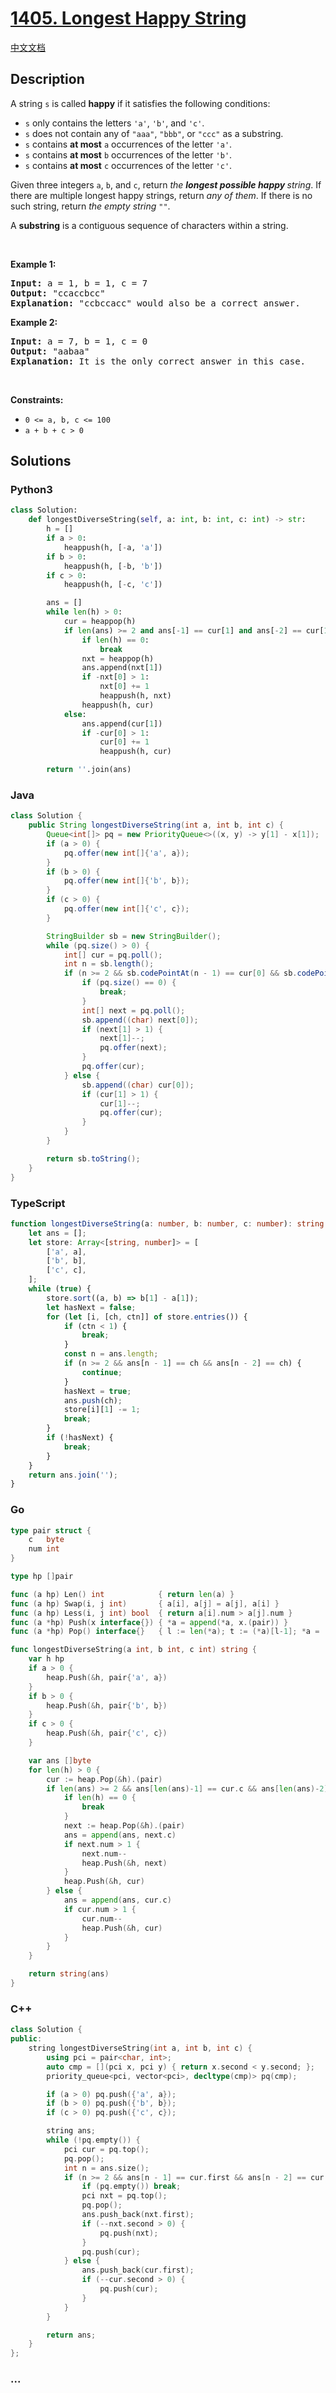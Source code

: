 # [1405. Longest Happy String](https://leetcode.com/problems/longest-happy-string)

[中文文档](/solution/1400-1499/1405.Longest%20Happy%20String/README.md)

## Description

<p>A string <code>s</code> is called <strong>happy</strong> if it satisfies the following conditions:</p>

<ul>
	<li><code>s</code> only contains the letters <code>&#39;a&#39;</code>, <code>&#39;b&#39;</code>, and <code>&#39;c&#39;</code>.</li>
	<li><code>s</code> does not contain any of <code>&quot;aaa&quot;</code>, <code>&quot;bbb&quot;</code>, or <code>&quot;ccc&quot;</code> as a substring.</li>
	<li><code>s</code> contains <strong>at most</strong> <code>a</code> occurrences of the letter <code>&#39;a&#39;</code>.</li>
	<li><code>s</code> contains <strong>at most</strong> <code>b</code> occurrences of the letter <code>&#39;b&#39;</code>.</li>
	<li><code>s</code> contains <strong>at most</strong> <code>c</code> occurrences of the letter <code>&#39;c&#39;</code>.</li>
</ul>

<p>Given three integers <code>a</code>, <code>b</code>, and <code>c</code>, return <em>the <strong>longest possible happy </strong>string</em>. If there are multiple longest happy strings, return <em>any of them</em>. If there is no such string, return <em>the empty string </em><code>&quot;&quot;</code>.</p>

<p>A <strong>substring</strong> is a contiguous sequence of characters within a string.</p>

<p>&nbsp;</p>
<p><strong>Example 1:</strong></p>

<pre>
<strong>Input:</strong> a = 1, b = 1, c = 7
<strong>Output:</strong> &quot;ccaccbcc&quot;
<strong>Explanation:</strong> &quot;ccbccacc&quot; would also be a correct answer.
</pre>

<p><strong>Example 2:</strong></p>

<pre>
<strong>Input:</strong> a = 7, b = 1, c = 0
<strong>Output:</strong> &quot;aabaa&quot;
<strong>Explanation:</strong> It is the only correct answer in this case.
</pre>

<p>&nbsp;</p>
<p><strong>Constraints:</strong></p>

<ul>
	<li><code>0 &lt;= a, b, c &lt;= 100</code></li>
	<li><code>a + b + c &gt; 0</code></li>
</ul>

## Solutions

<!-- tabs:start -->

### **Python3**

```python
class Solution:
    def longestDiverseString(self, a: int, b: int, c: int) -> str:
        h = []
        if a > 0:
            heappush(h, [-a, 'a'])
        if b > 0:
            heappush(h, [-b, 'b'])
        if c > 0:
            heappush(h, [-c, 'c'])

        ans = []
        while len(h) > 0:
            cur = heappop(h)
            if len(ans) >= 2 and ans[-1] == cur[1] and ans[-2] == cur[1]:
                if len(h) == 0:
                    break
                nxt = heappop(h)
                ans.append(nxt[1])
                if -nxt[0] > 1:
                    nxt[0] += 1
                    heappush(h, nxt)
                heappush(h, cur)
            else:
                ans.append(cur[1])
                if -cur[0] > 1:
                    cur[0] += 1
                    heappush(h, cur)

        return ''.join(ans)
```

### **Java**

```java
class Solution {
    public String longestDiverseString(int a, int b, int c) {
        Queue<int[]> pq = new PriorityQueue<>((x, y) -> y[1] - x[1]);
        if (a > 0) {
            pq.offer(new int[]{'a', a});
        }
        if (b > 0) {
            pq.offer(new int[]{'b', b});
        }
        if (c > 0) {
            pq.offer(new int[]{'c', c});
        }

        StringBuilder sb = new StringBuilder();
        while (pq.size() > 0) {
            int[] cur = pq.poll();
            int n = sb.length();
            if (n >= 2 && sb.codePointAt(n - 1) == cur[0] && sb.codePointAt(n - 2) == cur[0]) {
                if (pq.size() == 0) {
                    break;
                }
                int[] next = pq.poll();
                sb.append((char) next[0]);
                if (next[1] > 1) {
                    next[1]--;
                    pq.offer(next);
                }
                pq.offer(cur);
            } else {
                sb.append((char) cur[0]);
                if (cur[1] > 1) {
                    cur[1]--;
                    pq.offer(cur);
                }
            }
        }

        return sb.toString();
    }
}
```

### **TypeScript**

```ts
function longestDiverseString(a: number, b: number, c: number): string {
    let ans = [];
    let store: Array<[string, number]> = [
        ['a', a],
        ['b', b],
        ['c', c],
    ];
    while (true) {
        store.sort((a, b) => b[1] - a[1]);
        let hasNext = false;
        for (let [i, [ch, ctn]] of store.entries()) {
            if (ctn < 1) {
                break;
            }
            const n = ans.length;
            if (n >= 2 && ans[n - 1] == ch && ans[n - 2] == ch) {
                continue;
            }
            hasNext = true;
            ans.push(ch);
            store[i][1] -= 1;
            break;
        }
        if (!hasNext) {
            break;
        }
    }
    return ans.join('');
}
```

### **Go**

```go
type pair struct {
	c   byte
	num int
}

type hp []pair

func (a hp) Len() int            { return len(a) }
func (a hp) Swap(i, j int)       { a[i], a[j] = a[j], a[i] }
func (a hp) Less(i, j int) bool  { return a[i].num > a[j].num }
func (a *hp) Push(x interface{}) { *a = append(*a, x.(pair)) }
func (a *hp) Pop() interface{}   { l := len(*a); t := (*a)[l-1]; *a = (*a)[:l-1]; return t }

func longestDiverseString(a int, b int, c int) string {
	var h hp
	if a > 0 {
		heap.Push(&h, pair{'a', a})
	}
	if b > 0 {
		heap.Push(&h, pair{'b', b})
	}
	if c > 0 {
		heap.Push(&h, pair{'c', c})
	}

	var ans []byte
	for len(h) > 0 {
		cur := heap.Pop(&h).(pair)
		if len(ans) >= 2 && ans[len(ans)-1] == cur.c && ans[len(ans)-2] == cur.c {
			if len(h) == 0 {
				break
			}
			next := heap.Pop(&h).(pair)
			ans = append(ans, next.c)
			if next.num > 1 {
				next.num--
				heap.Push(&h, next)
			}
			heap.Push(&h, cur)
		} else {
			ans = append(ans, cur.c)
			if cur.num > 1 {
				cur.num--
				heap.Push(&h, cur)
			}
		}
	}

	return string(ans)
}
```

### **C++**

```cpp
class Solution {
public:
    string longestDiverseString(int a, int b, int c) {
        using pci = pair<char, int>;
        auto cmp = [](pci x, pci y) { return x.second < y.second; };
        priority_queue<pci, vector<pci>, decltype(cmp)> pq(cmp);

        if (a > 0) pq.push({'a', a});
        if (b > 0) pq.push({'b', b});
        if (c > 0) pq.push({'c', c});

        string ans;
        while (!pq.empty()) {
            pci cur = pq.top();
            pq.pop();
            int n = ans.size();
            if (n >= 2 && ans[n - 1] == cur.first && ans[n - 2] == cur.first) {
                if (pq.empty()) break;
                pci nxt = pq.top();
                pq.pop();
                ans.push_back(nxt.first);
                if (--nxt.second > 0) {
                    pq.push(nxt);
                }
                pq.push(cur);
            } else {
                ans.push_back(cur.first);
                if (--cur.second > 0) {
                    pq.push(cur);
                }
            }
        }

        return ans;
    }
};
```

### **...**

```

```

<!-- tabs:end -->

